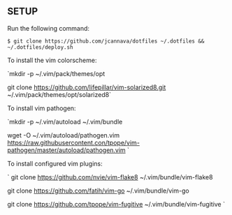 ## SETUP
Run the following command:

`$ git clone https://github.com/jcannava/dotfiles ~/.dotfiles && ~/.dotfiles/deploy.sh`

To install the vim colorscheme:

`mkdir -p ~/.vim/pack/themes/opt 

git clone https://github.com/lifepillar/vim-solarized8.git ~/.vim/pack/themes/opt/solarized8`

To install vim pathogen:

`mkdir -p ~/.vim/autoload ~/.vim/bundle

wget -O ~/.vim/autoload/pathogen.vim https://raw.githubusercontent.con/tpope/vim-pathogen/master/autoload/pathogen.vim
`

To install configured vim plugins:

`
git clone https://github.com/nvie/vim-flake8 ~/.vim/bundle/vim-flake8

git clone https://github.com/fatih/vim-go ~/.vim/bundle/vim-go

git clone https://github.com/tpope/vim-fugitive ~/.vim/bundle/vim-fugitive
`
